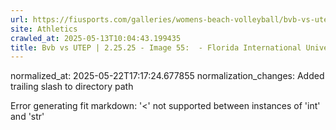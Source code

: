 ```yaml
---
url: https://fiusports.com/galleries/womens-beach-volleyball/bvb-vs-utep-2-25-25/image-55/356/62735/
site: Athletics
crawled_at: 2025-05-13T10:04:43.199435
title: Bvb vs UTEP | 2.25.25 - Image 55:  - Florida International University
---
```

normalized_at: 2025-05-22T17:17:24.677855
normalization_changes: Added trailing slash to directory path

Error generating fit markdown: '<' not supported between instances of 'int' and 'str'